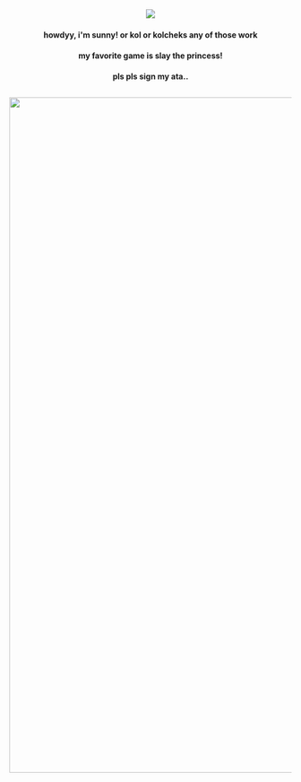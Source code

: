  ## <p align="center">![](https://komarev.com/ghpvc/?username=kolcheks&label=★+why+hey+there!++&color=9F2B68)

#### <p align="center"> howdyy, i'm sunny! or kol or kolcheks any of those work
#### <p align="center"> my favorite game is slay the princess!
#### <p align="center"> pls pls sign my ata..

## <p align="center"><img width="1199" height="1205" alt="image" src="https://github.com/user-attachments/assets/96b09695-538e-4a98-b6d5-c2f0a02cd5b0" />


